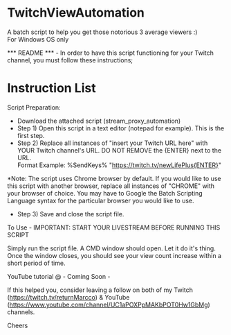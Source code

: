 # TwitchViewAutomation
A batch script to help you get those notorious 3 average viewers :)  
For Windows OS only  

*** README *** - In order to have this script functioning for your Twitch channel, you must follow these instructions;  

Instruction List  
================ 
Script Preparation:
* Download the attached script (stream_proxy_automation)
* Step 1) Open this script in a text editor (notepad for example). This is the first step.  
* Step 2) Replace all instances of "insert your Twitch URL here" with YOUR Twitch channel's URL. DO NOT REMOVE the {ENTER} next to the URL.   
Format Example: %SendKeys% "https://twitch.tv/newLifePlus{ENTER}"

*Note: The script uses Chrome browser by default. If you would like to use this script with another browser, replace all instances of "CHROME" with your browser of choice. You may have to Google the Batch Scripting Language syntax for the particular browser you would like to use.

* Step 3) Save and close the script file.  

To Use - IMPORTANT: START YOUR LIVESTREAM BEFORE RUNNING THIS SCRIPT  

Simply run the script file. A CMD window should open. Let it do it's thing. Once the window closes, you should see your view count increase within a short period of time.  

YouTube tutorial @ - Coming Soon -

If this helped you, consider leaving a follow on both of my Twitch (https://twitch.tv/returnMarcco) & YouTube (https://www.youtube.com/channel/UC1aPOXPpMAKbPOT0Hw1GbMg) channels.  

Cheers
